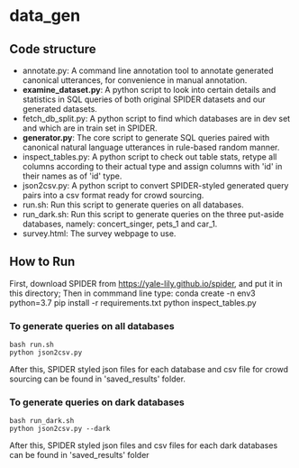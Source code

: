 # data_gen
## Code structure
* annotate.py: A command line annotation tool to annotate generated canonical utterances, for convenience in manual annotation.
* __examine_dataset.py__: A python script to look into certain details and statistics in SQL queries of both original SPIDER datasets and our generated datasets.
* fetch_db_split.py: A python script to find which databases are in dev set and which are in train set in SPIDER.
* __generator.py__: The core script to generate SQL queries paired with canonical natural language utterances in rule-based random manner.
* inspect_tables.py: A python script to check out table stats, retype all columns according to their actual type and assign columns with 'id' in their names as of 'id' type.
* json2csv.py: A python script to convert SPIDER-styled generated query pairs into a csv format ready for crowd sourcing.
* run.sh: Run this script to generate queries on all databases.
* run_dark.sh: Run this script to generate queries on the three put-aside databases, namely: concert_singer, pets_1 and car_1.
* survey.html: The survey webpage to use.

## How to Run
First, download SPIDER from https://yale-lily.github.io/spider, and put it in this directory;
Then in commmand line type:
	conda create -n env3 python=3.7
	pip install -r requirements.txt
	python inspect_tables.py

### To generate queries on all databases
	bash run.sh
	python json2csv.py

After this, SPIDER styled json files for each database and csv file for crowd sourcing can be found in 'saved_results' folder.

### To generate queries on dark databases
	bash run_dark.sh
	python json2csv.py --dark

After this, SPIDER styled json files and csv files for each dark databases can be found in 'saved_results' folder
